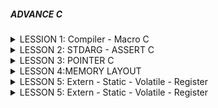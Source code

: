 ##### ADVANCE C

<details>
  <summary>LESSION 1: Compiler - Macro C</summary>
  
    - Định nghĩa Macro bằng lệnh chỉ thị #define kèm theo với một tên hoặc một hàm bất kỳ
        VD: #define var 100 
    - Trong quá trình tiền xủ lý(preprocessors), nếu xuất hiện một macro var thì bộ preprocessors sẽ thay thế các macro đó bằng 100
    - Macro có thể chứa hàm số, các tham số ở trong macro có thể là bất kì kiểu dữ liệu nào
  
</details>

<details>
  <summary>LESSON 2: STDARG - ASSERT C</summary>
  
    - Thư viện stdarg được sử dụng làm việc với các input parameter không xác định. VD: printf, scanf.
        Các tham số:
          1. va_list:là một kiểu dữ liệu để đại diện cho danh sách các đối số biến đổi
          2. va_start: Bắt đầu một danh sách đối số biến đổi. Nó cần được gọi trước khi truy cập các đối số biến đổi đầu tiên
          3. va_arg: Truy cập một đối số trong danh sách. Hàm này nhận một đối số của kiểu được xác định bởi tham số thứ
          4. va_end: Kết thúc việc sử dụng danh sách đối số biến đổi. Nó cần được gọi trước khi kết thúc hàm
    - Thư viện assert 
          1. Cung cấp macro assert.
          2. Macro này được sử dụng để kiểm tra một điều kiện.
          3. Nếu điều kiện đúng (true), không có gì xảy ra và chương trình tiếp tục thực thi.
          4. Nếu điều kiện sai (false), chương trình dừng lại và thông báo một thông điệp lỗi.
          5. Dùng trong debug, dùng #define NDEBUG để tắt debug
 </details>  
 
<details>
  <summary>LESSON 3: POINTER C</summary>

    - Mỗi một biến sẽ có một địa chỉ khác nhau
    - Con trỏ là một biến được khai báo dùng để trỏ tới địa chỉ khác, được khai báo: datatype *ptr. VD: int *p
    - Khi khai báo p = &a thì p sẽ trỏ tới và lưu địa chỉ của biến a. Dùng deference(*) để lấy giá trị mà con trỏ trỏ tới
    
    ● Con trỏ hàm:
        Là 1 con trỏ trỏ tới 1 hàm, là 1 biến lưu trữ địa chỉ của hàm, gọi hàm thông qua con trỏ
        Ứng dụng trong những tình huống cần truyền các hàm như tham số cho một hàm khác. VD:
                      #include <stdio.h>
                      
                       int a = 15;
                       int b = 2;

                      int multiply(){
                      return a * b; 
                      }

                      void print(int (*funcptr)())
                      {
                          printf( "The value of the product is: " ,funcptr() );
                      }

                      int main()
                      {
                          print(multiply);
                          return 0;
                      }
               
    ● #Pointer to Constant:
        Con trỏ hằng: là 1 con trỏ không thể thay đổi giá trị tại địa chỉ mà nó trỏ đến,có thể thay đổi địa chỉ con trỏ trỏ tới
            const <kiểu dữ liệu> * < tên con trỏ>

    ● #Constant to Pointer
        Hằng con trỏ: Giống mảng 1 chiều, địa chỉ mà con trỏ trỏ tới không thể thay đổi, giá trị có thể thay đổi được
            <kiểu dữ liệu> * const <tên con trỏ>

    ● #Pointer to Pointer
        Là con trỏ trỏ tới 1 con trỏ khác, sử dụng để lưu địa chỉ của con trỏ

    ● #Null Pointer
        Là một con trỏ không trỏ đến bất kỳ đối tượng hoặc vùng nhớ cụ thể nào,kiểm tra xem một con trỏ đã được khởi tạo và có trỏ đến một vùng nhớ hợp lệ chưa
		    Nên khởi tạo con trỏ là null nếu nó chưa trỏ đến một địa chỉ cụ thể nào

 </details> 


 <details>
   <summary>LESSON 4:MEMORY LAYOUT</summary>
   
      Memory layout gồm 5 phần chính: Text Segment, Initialized Data Segment, Uninitialized Data Segment, Heap và Stack	

      ● Text Segment
        Sau khi compile chương trình thì sẽ có những file nhị phân (những file mà được dùng để execute chương trình khi đổ vào RAM), những file nhị phân (.o) này chứa những cái instructions. Và những cái instructions này sẽ stored ở Text Segment of the memory
		    Text segment chỉ có thể ở chế độ read
      
      ● Initialized Data
        Initialized Data (Data Segment - Dữ liệu đã được khởi tạo chứa:
		        Biến toàn cục được khởi tạo với giá # 0
		        Biến static được khởi tao với giá trị # 0
		        Có quyền đọc và ghi

      ● Uninitialized Data
        Uninitialized Data(BSS - Dữ liệu Chưa Khởi Tạo) chứa:
            Biến toàn cục khởi tọa với giá trị bằng 0 hoặc không gán giá trị
				    Chứa biến static được gán với giá trị khởi tạo là 0
    				Có quyền đọc, ghi
        
      ● Heap
      Dùng cho bộ nhớ để cấp phát động( trong thời gian chạy chương trình).
      Có thể điều khiển quá trình cấp phát hoặc giải phóng bộ nhớ bằng các câu lệnh như malloc, calloc, relloc. free, delete,...
      Khi dùng xong thì phải free nếu không sẽ bị leak memory
        Malloc: Cấp phát bộ nhớ có kích thước nhất định, giá trị trong bộ nhớ là ngẫu nhiên, giá trị rác
			  Calloc: Cấp phát 1 mảng n phần tử, mỗi phần tử có kích thước nhất định và khởi tạo tất cả phần tử về 0
			  Realloc: Thay đổi kích thước của bộ nhớ đã được cấp phát trước đó

      ● Stack
        Khác với Heap thì Stack là một vùng nhớ được cấp phát tự động
        Chứa các biến cục bộ, tham số truyền vào
		    Có quyền đọc,ghi 
        Mỗi khi các function được gọi thì nó sẽ được push vào vùng stack
    		Sau khi ra khỏi hàm sẽ thu hồi vùng nhớ

</details> 
     
<details>
  <summary>LESSON 5: Extern - Static - Volatile - Register</summary>

  ## Extern
      Là tham chiếu của 1 biến, hàm đã được định nghĩa ở file khác, phải là toàn cục

  ## Static
      ● Static với biến cục bộ:
				Chỉ có giá trị trong hàm nhưng khi ra khỏi hàm không bị mất đi	
      
    
			● Static với biến toàn cục:
				Được khai báo ở bên ngoài tất cả các hàm, có thể truy cập từ bất kỳ hàm nào trong file
				File khác không thể sử dụng biến này để tránh xung đột

  ## Volatile
      Thông báo cho compiler không được tối ưu hóa biến này

			Cho biết cho trình biên dịch rằng nó có thể thay đổi bất kỳ lúc 
   
				volatile int count;

					void ISR() {
					count++;
					}

					int main() {
					while (1) {
					// do something
					}
					return 0;
					}

					Trong ví dụ này, chúng ta khai báo biến "count" là volatile để cho biết rằng nó có thể được thay đổi bởi một ISR
					Nếu không có từ khóa volatile, trình biên dịch có thể tối ưu mã và giả định rằng "count" sẽ không bao giờ thay đổi,
					dẫn đến hành vi không mong muốn
  ## Register
        Là biến yêu cầu lưu nó vào thanh ghi trong PC, giúp tăng tốc độ thực thi chương trình
        ALU (2)  <=> Register (3) ->  <- (1)  Ram
					![image](https://github.com/user-attachments/assets/8722e556-0b65-405c-9c64-2caee0e0ea2a)

        
				  Khi thêm từ khóa register để khai báo biến, thì tức là ta đã yêu cầu trình biên dịch ưu tiên đặc biệt dành luôn vùng register để chứa biến đó. 
				  Và hiển nhiên khi thực hiện tính toán trên biến đó thì giảm được bước 1 và 3, 
				  Giảm bớt thủ tục thì hiệu năng nó tăng lên
      

     
     

      
        
     



















            
 a.jpg…]()

   

 
      ● Text Segment
        Sau khi compile chương trình thì sẽ có những file nhị phân (những file mà được dùng để execute chương trình khi đổ vào RAM), những file nhị phân (.o) này chứa những cái instructions. Và những cái instructions này sẽ stored ở Text Segment of the memory
		    Text segment chỉ có thể ở chế độ read
      
      ● Initialized Data
        Initialized Data (Data Segment - Dữ liệu đã được khởi tạo chứa:
		        Biến toàn cục được khởi tạo với giá # 0
		        Biến static được khởi tao với giá trị # 0
		        Có quyền đọc và ghi

      ● Uninitialized Data
        Uninitialized Data(BSS - Dữ liệu Chưa Khởi Tạo) chứa:
            Biến toàn cục khởi tọa với giá trị bằng 0 hoặc không gán giá trị
				    Chứa biến static được gán với giá trị khởi tạo là 0
    				Có quyền đọc, ghi
        
      ● Heap
      Dùng cho bộ nhớ để cấp phát động( trong thời gian chạy chương trình).
      Có thể điều khiển quá trình cấp phát hoặc giải phóng bộ nhớ bằng các câu lệnh như malloc, calloc, relloc. free, delete,...
      Khi dùng xong thì phải free nếu không sẽ bị leak memory
        Malloc: Cấp phát bộ nhớ có kích thước nhất định, giá trị trong bộ nhớ là ngẫu nhiên, giá trị rác
			  Calloc: Cấp phát 1 mảng n phần tử, mỗi phần tử có kích thước nhất định và khởi tạo tất cả phần tử về 0
			  Realloc: Thay đổi kích thước của bộ nhớ đã được cấp phát trước đó

      ● Stack
        Khác với Heap thì Stack là một vùng nhớ được cấp phát tự động
        Chứa các biến cục bộ, tham số truyền vào
		    Có quyền đọc,ghi 
        Mỗi khi các function được gọi thì nó sẽ được push vào vùng stack
    		Sau khi ra khỏi hàm sẽ thu hồi vùng nhớ

</details> 
     
<details>
  <summary>LESSON 5: Extern - Static - Volatile - Register</summary>

  ## Extern
      Là tham chiếu của 1 biến, hàm đã được định nghĩa ở file khác, phải là toàn cục

  ## Static
      ● Static với biến cục bộ:
				Chỉ có giá trị trong hàm nhưng khi ra khỏi hàm không bị mất đi	
      
    
			● Static với biến toàn cục:
				Được khai báo ở bên ngoài tất cả các hàm, có thể truy cập từ bất kỳ hàm nào trong file
				File khác không thể sử dụng biến này để tránh xung đột

  ## Volatile
      Thông báo cho compiler không được tối ưu hóa biến này

			Cho biết cho trình biên dịch rằng nó có thể thay đổi bất kỳ lúc 
   
				volatile int count;

					void ISR() {
					count++;
					}

					int main() {
					while (1) {
					// do something
					}
					return 0;
					}

					Trong ví dụ này, chúng ta khai báo biến "count" là volatile để cho biết rằng nó có thể được thay đổi bởi một ISR
					Nếu không có từ khóa volatile, trình biên dịch có thể tối ưu mã và giả định rằng "count" sẽ không bao giờ thay đổi,
					dẫn đến hành vi không mong muốn
  ## Register
        Là biến yêu cầu lưu nó vào thanh ghi trong PC, giúp tăng tốc độ thực thi chương trình
        ALU (2)  <=> Register (3) ->  <- (1)  Ram
					![image](https://github.com/user-attachments/assets/8722e556-0b65-405c-9c64-2caee0e0ea2a)

        
				  Khi thêm từ khóa register để khai báo biến, thì tức là ta đã yêu cầu trình biên dịch ưu tiên đặc biệt dành luôn vùng register để chứa biến đó. 
				  Và hiển nhiên khi thực hiện tính toán trên biến đó thì giảm được bước 1 và 3, 
				  Giảm bớt thủ tục thì hiệu năng nó tăng lên
      

     
     

      
        
     



















            
